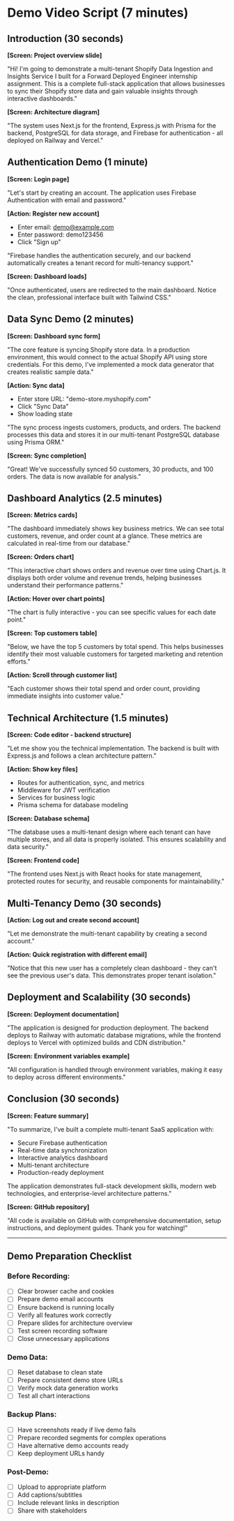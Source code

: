 # Demo Video Script (7 minutes)

## Introduction (30 seconds)

**[Screen: Project overview slide]**

"Hi! I'm going to demonstrate a multi-tenant Shopify Data Ingestion and Insights Service I built for a Forward Deployed Engineer internship assignment. This is a complete full-stack application that allows businesses to sync their Shopify store data and gain valuable insights through interactive dashboards."

**[Screen: Architecture diagram]**

"The system uses Next.js for the frontend, Express.js with Prisma for the backend, PostgreSQL for data storage, and Firebase for authentication - all deployed on Railway and Vercel."

## Authentication Demo (1 minute)

**[Screen: Login page]**

"Let's start by creating an account. The application uses Firebase Authentication with email and password."

**[Action: Register new account]**
- Enter email: demo@example.com
- Enter password: demo123456
- Click "Sign up"

"Firebase handles the authentication securely, and our backend automatically creates a tenant record for multi-tenancy support."

**[Screen: Dashboard loads]**

"Once authenticated, users are redirected to the main dashboard. Notice the clean, professional interface built with Tailwind CSS."

## Data Sync Demo (2 minutes)

**[Screen: Dashboard sync form]**

"The core feature is syncing Shopify store data. In a production environment, this would connect to the actual Shopify API using store credentials. For this demo, I've implemented a mock data generator that creates realistic sample data."

**[Action: Sync data]**
- Enter store URL: "demo-store.myshopify.com"
- Click "Sync Data"
- Show loading state

"The sync process ingests customers, products, and orders. The backend processes this data and stores it in our multi-tenant PostgreSQL database using Prisma ORM."

**[Screen: Sync completion]**

"Great! We've successfully synced 50 customers, 30 products, and 100 orders. The data is now available for analysis."

## Dashboard Analytics (2.5 minutes)

**[Screen: Metrics cards]**

"The dashboard immediately shows key business metrics. We can see total customers, revenue, and order count at a glance. These metrics are calculated in real-time from our database."

**[Screen: Orders chart]**

"This interactive chart shows orders and revenue over time using Chart.js. It displays both order volume and revenue trends, helping businesses understand their performance patterns."

**[Action: Hover over chart points]**

"The chart is fully interactive - you can see specific values for each date point."

**[Screen: Top customers table]**

"Below, we have the top 5 customers by total spend. This helps businesses identify their most valuable customers for targeted marketing and retention efforts."

**[Action: Scroll through customer list]**

"Each customer shows their total spend and order count, providing immediate insights into customer value."

## Technical Architecture (1.5 minutes)

**[Screen: Code editor - backend structure]**

"Let me show you the technical implementation. The backend is built with Express.js and follows a clean architecture pattern."

**[Action: Show key files]**
- Routes for authentication, sync, and metrics
- Middleware for JWT verification
- Services for business logic
- Prisma schema for database modeling

**[Screen: Database schema]**

"The database uses a multi-tenant design where each tenant can have multiple stores, and all data is properly isolated. This ensures scalability and data security."

**[Screen: Frontend code]**

"The frontend uses Next.js with React hooks for state management, protected routes for security, and reusable components for maintainability."

## Multi-Tenancy Demo (30 seconds)

**[Action: Log out and create second account]**

"Let me demonstrate the multi-tenant capability by creating a second account."

**[Action: Quick registration with different email]**

"Notice that this new user has a completely clean dashboard - they can't see the previous user's data. This demonstrates proper tenant isolation."

## Deployment and Scalability (30 seconds)

**[Screen: Deployment documentation]**

"The application is designed for production deployment. The backend deploys to Railway with automatic database migrations, while the frontend deploys to Vercel with optimized builds and CDN distribution."

**[Screen: Environment variables example]**

"All configuration is handled through environment variables, making it easy to deploy across different environments."

## Conclusion (30 seconds)

**[Screen: Feature summary]**

"To summarize, I've built a complete multi-tenant SaaS application with:
- Secure Firebase authentication
- Real-time data synchronization
- Interactive analytics dashboard  
- Multi-tenant architecture
- Production-ready deployment

The application demonstrates full-stack development skills, modern web technologies, and enterprise-level architecture patterns."

**[Screen: GitHub repository]**

"All code is available on GitHub with comprehensive documentation, setup instructions, and deployment guides. Thank you for watching!"

---

## Demo Preparation Checklist

### Before Recording:
- [ ] Clear browser cache and cookies
- [ ] Prepare demo email accounts
- [ ] Ensure backend is running locally
- [ ] Verify all features work correctly
- [ ] Prepare slides for architecture overview
- [ ] Test screen recording software
- [ ] Close unnecessary applications

### Demo Data:
- [ ] Reset database to clean state
- [ ] Prepare consistent demo store URLs
- [ ] Verify mock data generation works
- [ ] Test all chart interactions

### Backup Plans:
- [ ] Have screenshots ready if live demo fails
- [ ] Prepare recorded segments for complex operations
- [ ] Have alternative demo accounts ready
- [ ] Keep deployment URLs handy

### Post-Demo:
- [ ] Upload to appropriate platform
- [ ] Add captions/subtitles
- [ ] Include relevant links in description
- [ ] Share with stakeholders